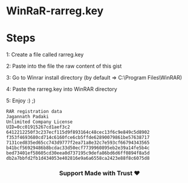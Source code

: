 # WinRaR-rarreg.key

# Steps

1: Create a file called rarreg.key

2: Paste into the file the raw content of this gist

3: Go to Winrar install directory (by default => C:\Program Files\WinRAR)

4: Paste the rarreg.key into WinRAR directory

5: Enjoy :) ;) 

    RAR registration data
    Jagannath Padaki
    Unlimited Company License
    UID=0cc01915267cd1aef3c2
    6412212250f3c237ecf115d9f893164c48cec13f6c9e849c5d8902
    f353f4693680cd714c6160fce6cb5ffde62890079861be57638717
    7131ced835ed65cc743d9777f2ea71a8e32c7e593cf66794343565
    b41bcf56929486b8bcdac33d50ecf7739960895eb2e39a14fe5b4c
    bed73401ef58605cd30eea0d737195c9defa86bd6d6ff0894f8a5d
    db2a7bbfd2fb1d434053e402816e9a6a6558ca2423e88f8c6075d8

### <p align="center">Support Made with Trust ❤️</p>
